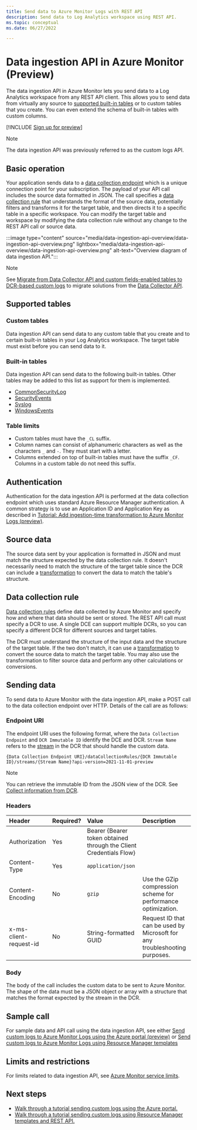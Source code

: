 ```yaml
---
title: Send data to Azure Monitor Logs with REST API
description: Send data to Log Analytics workspace using REST API.
ms.topic: conceptual
ms.date: 06/27/2022

---
```


# Data ingestion API in Azure Monitor (Preview)
The data ingestion API in Azure Monitor lets you send data to a Log Analytics workspace from any REST API client. This allows you to send data from virtually any source to [supported built-in tables](#supported-tables) or to custom tables that you create. You can even extend the schema of built-in tables with custom columns.

[!INCLUDE [Sign up for preview](../../../includes/azure-monitor-custom-logs-signup.md)]

> [!NOTE]
> The data ingestion API was previously referred to as the custom logs API.


## Basic operation
Your application sends data to a [data collection endpoint](../essentials/data-collection-endpoint-overview.md) which is a unique connection point for your subscription. The payload of your API call includes the source data formatted in JSON. The call specifies a [data collection rule](../essentials/data-collection-rule-overview.md) that understands the format of the source data, potentially filters and transforms it for the target table, and then directs it to a specific table in a specific workspace. You can modify the target table and workspace by modifying the data collection rule without any change to the REST API call or source data.


:::image type="content" source="media/data-ingestion-api-overview/data-ingestion-api-overview.png" lightbox="media/data-ingestion-api-overview/data-ingestion-api-overview.png" alt-text="Overview diagram of data ingestion API.":::

> [!NOTE]
> See [Migrate from Data Collector API and custom fields-enabled tables to DCR-based custom logs](custom-logs-migrate.md) to migrate solutions from the [Data Collector API](data-collector-api.md).

## Supported tables

### Custom tables
Data ingestion API can send data to any custom table that you create and to certain built-in tables in your Log Analytics workspace. The target table must exist before you can send data to it. 

### Built-in tables
Data ingestion API can send data to the following built-in tables. Other tables may be added to this list as support for them is implemented.

- [CommonSecurityLog](/azure/azure-monitor/reference/tables/commonsecuritylog)
- [SecurityEvents](/azure/azure-monitor/reference/tables/securityevent)
- [Syslog](/azure/azure-monitor/reference/tables/syslog)
- [WindowsEvents](/azure/azure-monitor/reference/tables/windowsevent)

### Table limits

* Custom tables must have the `_CL` suffix.
* Column names can consist of alphanumeric characters as well as the characters `_` and `-`. They must start with a letter.  
* Columns extended on top of built-in tables must have the suffix `_CF`. Columns in a custom table do not need this suffix. 


## Authentication
Authentication for the data ingestion API is performed at the data collection endpoint which uses standard Azure Resource Manager authentication. A common strategy is to use an Application ID and Application Key as described in [Tutorial: Add ingestion-time transformation to Azure Monitor Logs (preview)](tutorial-data-ingestion-portal.md).

## Source data
The source data sent by your application is formatted in JSON and must match the structure expected by the data collection rule. It doesn't necessarily need to match the structure of the target table since the DCR can include a [transformation](../essentials/data-collection-rule-transformations.md) to convert the data to match the table's structure.

## Data collection rule
[Data collection rules](../essentials/data-collection-rule-overview.md) define data collected by Azure Monitor and specify how and where that data should be sent or stored. The REST API call must specify a DCR to use. A single DCE can support multiple DCRs, so you can specify a different DCR for different sources and target tables.

The DCR must understand the structure of the input data and the structure of the target table. If the two don't match, it can use a [transformation](../essentials/data-collection-rule-transformations.md) to convert the source data to match the target table. You may also use the transformation to filter source data and perform any other calculations or conversions.

## Sending data
To send data to Azure Monitor with the data ingestion API, make a POST call to the data collection endpoint over HTTP. Details of the call are as follows:

### Endpoint URI
The endpoint URI uses the following format, where the `Data Collection Endpoint` and `DCR Immutable ID` identify the DCE and DCR. `Stream Name` refers to the [stream](../essentials/data-collection-rule-structure.md#custom-logs) in the DCR that should handle the custom data.

```
{Data Collection Endpoint URI}/dataCollectionRules/{DCR Immutable ID}/streams/{Stream Name}?api-version=2021-11-01-preview
```

> [!NOTE]
> You can retrieve the immutable ID from the JSON view of the DCR. See [Collect information from DCR](tutorial-data-ingestion-portal.md#collect-information-from-dcr).

### Headers

| Header | Required? | Value | Description |
|:---|:---|:---|:---|
| Authorization     | Yes | Bearer {Bearer token obtained through the Client Credentials Flow}  | |
| Content-Type      | Yes | `application/json` | |
| Content-Encoding  | No  | `gzip` | Use the GZip compression scheme for performance optimization. |
| x-ms-client-request-id | No | String-formatted GUID |  Request ID that can be used by Microsoft for any troubleshooting purposes.  |

### Body
The body of the call includes the custom data to be sent to Azure Monitor. The shape of the data must be a JSON object or array with a structure that matches the format expected by the stream in the DCR.

## Sample call
For sample data and API call using the data ingestion API, see either [Send custom logs to Azure Monitor Logs using the Azure portal (preview)](data-ingestion-api-walkthrough-portal.md) or [Send custom logs to Azure Monitor Logs using Resource Manager templates](data-ingestion-api-walkthrough-arm.md)

## Limits and restrictions
For limits related to data ingestion API, see [Azure Monitor service limits](../service-limits.md#data-ingestion-api).

 

## Next steps

- [Walk through a tutorial sending custom logs using the Azure portal.](tutorial-data-ingestion-portal.md)
- [Walk through a tutorial sending custom logs using Resource Manager templates and REST API.](tutorial-data-ingestion-api.md)
